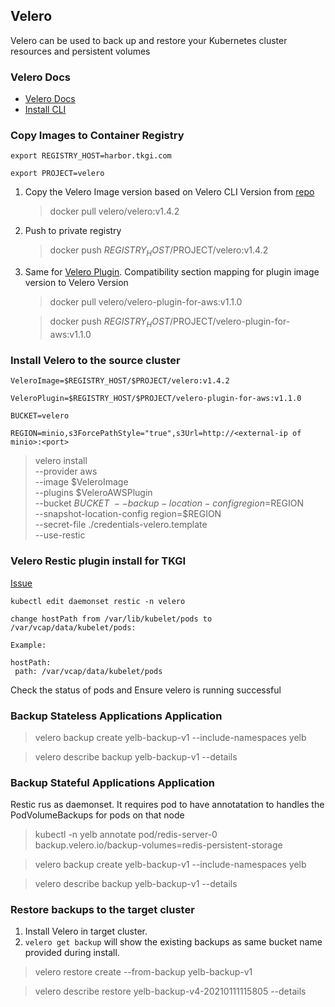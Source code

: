 ## Velero

Velero can be used to back up and restore your Kubernetes cluster resources and persistent volumes

### Velero Docs

- [Velero Docs](https://velero.io/docs/v1.4/basic-install/)
- [Install CLI](https://velero.io/docs/v1.4/basic-install/)

### Copy Images to Container Registry

```
export REGISTRY_HOST=harbor.tkgi.com

export PROJECT=velero
```

1. Copy the Velero Image version based on Velero CLI Version from [repo](https://github.com/vmware-tanzu/velero/releases)

    > docker pull velero/velero:v1.4.2
2. Push to private registry
    > docker push $REGISTRY_HOST/$PROJECT/velero:v1.4.2
3. Same for [Velero Plugin](https://github.com/vmware-tanzu/velero-plugin-for-aws). Compatibility section mapping for plugin image version to Velero Version
  
    > docker pull velero/velero-plugin-for-aws:v1.1.0

    > docker push $REGISTRY_HOST/$PROJECT/velero-plugin-for-aws:v1.1.0


### Install Velero to the source cluster

```
VeleroImage=$REGISTRY_HOST/$PROJECT/velero:v1.4.2

VeleroPlugin=$REGISTRY_HOST/$PROJECT/velero-plugin-for-aws:v1.1.0

BUCKET=velero

REGION=minio,s3ForcePathStyle="true",s3Url=http://<external-ip of minio>:<port>
```

> velero install \
    --provider aws \
    --image $VeleroImage \
    --plugins $VeleroAWSPlugin \
    --bucket $BUCKET \
    --backup-location-config region=$REGION \
    --snapshot-location-config region=$REGION \
    --secret-file ./credentials-velero.template \
    --use-restic

### Velero Restic plugin install for TKGI

[Issue](https://github.com/vmware-tanzu/velero/issues/2767)

```
kubectl edit daemonset restic -n velero

change hostPath from /var/lib/kubelet/pods to /var/vcap/data/kubelet/pods:

Example:

hostPath:
 path: /var/vcap/data/kubelet/pods
```

Check the status of pods and Ensure velero is running successful

### Backup Stateless Applications Application

> velero backup create yelb-backup-v1 --include-namespaces yelb

> velero describe backup yelb-backup-v1 --details

### Backup Stateful Applications Application

Restic rus as daemonset. It requires pod to have annotatation to handles the PodVolumeBackups for pods on that node

> kubectl -n yelb annotate pod/redis-server-0 backup.velero.io/backup-volumes=redis-persistent-storage

> velero backup create yelb-backup-v1 --include-namespaces yelb

> velero describe backup yelb-backup-v1 --details


### Restore backups to the target cluster

1. Install Velero in target cluster. 
2. `velero get backup` will show the existing backups as same bucket name provided during install.

> velero restore create --from-backup yelb-backup-v1

> velero describe restore yelb-backup-v4-20210111115805 --details
